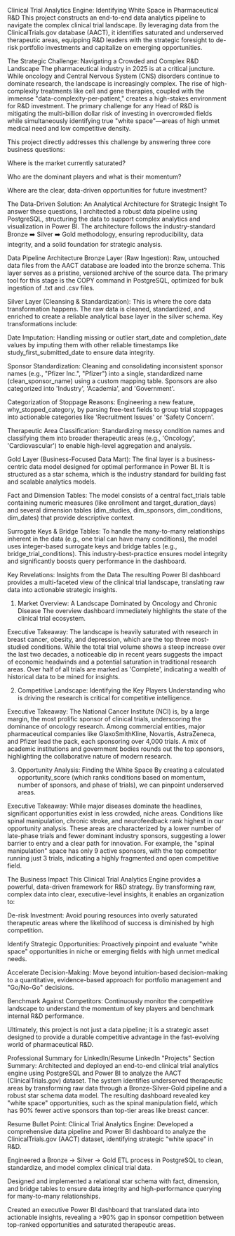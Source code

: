 Clinical Trial Analytics Engine: Identifying White Space in Pharmaceutical R&D
This project constructs an end-to-end data analytics pipeline to navigate the complex clinical trial landscape. By leveraging data from the ClinicalTrials.gov database (AACT), it identifies saturated and underserved therapeutic areas, equipping R&D leaders with the strategic foresight to de-risk portfolio investments and capitalize on emerging opportunities.

The Strategic Challenge: Navigating a Crowded and Complex R&D Landscape
The pharmaceutical industry in 2025 is at a critical juncture. While oncology and Central Nervous System (CNS) disorders continue to dominate research, the landscape is increasingly complex. The rise of high-complexity treatments like cell and gene therapies, coupled with the immense "data-complexity-per-patient," creates a high-stakes environment for R&D investment. The primary challenge for any Head of R&D is mitigating the multi-billion dollar risk of investing in overcrowded fields while simultaneously identifying true "white space"—areas of high unmet medical need and low competitive density.

This project directly addresses this challenge by answering three core business questions:

Where is the market currently saturated?

Who are the dominant players and what is their momentum?

Where are the clear, data-driven opportunities for future investment?

The Data-Driven Solution: An Analytical Architecture for Strategic Insight
To answer these questions, I architected a robust data pipeline using PostgreSQL, structuring the data to support complex analytics and visualization in Power BI. The architecture follows the industry-standard Bronze ➡️ Silver ➡️ Gold methodology, ensuring reproducibility, data integrity, and a solid foundation for strategic analysis.

Data Pipeline Architecture
Bronze Layer (Raw Ingestion): Raw, untouched data files from the AACT database are loaded into the bronze schema. This layer serves as a pristine, versioned archive of the source data. The primary tool for this stage is the COPY command in PostgreSQL, optimized for bulk ingestion of .txt and .csv files.

Silver Layer (Cleansing & Standardization): This is where the core data transformation happens. The raw data is cleaned, standardized, and enriched to create a reliable analytical base layer in the silver schema. Key transformations include:

Date Imputation: Handling missing or outlier start_date and completion_date values by imputing them with other reliable timestamps like study_first_submitted_date to ensure data integrity.

Sponsor Standardization: Cleaning and consolidating inconsistent sponsor names (e.g., "Pfizer Inc.", "Pfizer") into a single, standardized name (clean_sponsor_name) using a custom mapping table. Sponsors are also categorized into 'Industry', 'Academia', and 'Government'.

Categorization of Stoppage Reasons: Engineering a new feature, why_stopped_category, by parsing free-text fields to group trial stoppages into actionable categories like 'Recruitment Issues' or 'Safety Concern'.

Therapeutic Area Classification: Standardizing messy condition names and classifying them into broader therapeutic areas (e.g., 'Oncology', 'Cardiovascular') to enable high-level aggregation and analysis.

Gold Layer (Business-Focused Data Mart): The final layer is a business-centric data model designed for optimal performance in Power BI. It is structured as a star schema, which is the industry standard for building fast and scalable analytics models.

Fact and Dimension Tables: The model consists of a central fact_trials table containing numeric measures (like enrollment and target_duration_days) and several dimension tables (dim_studies, dim_sponsors, dim_conditions, dim_dates) that provide descriptive context.

Surrogate Keys & Bridge Tables: To handle the many-to-many relationships inherent in the data (e.g., one trial can have many conditions), the model uses integer-based surrogate keys and bridge tables (e.g., bridge_trial_conditions). This industry-best-practice ensures model integrity and significantly boosts query performance in the dashboard.

Key Revelations: Insights from the Data
The resulting Power BI dashboard provides a multi-faceted view of the clinical trial landscape, translating raw data into actionable strategic insights.

1. Market Overview: A Landscape Dominated by Oncology and Chronic Disease
The overview dashboard immediately highlights the state of the clinical trial ecosystem.

Executive Takeaway: The landscape is heavily saturated with research in breast cancer, obesity, and depression, which are the top three most-studied conditions. While the total trial volume shows a steep increase over the last two decades, a noticeable dip in recent years suggests the impact of economic headwinds and a potential saturation in traditional research areas. Over half of all trials are marked as 'Complete', indicating a wealth of historical data to be mined for insights.

2. Competitive Landscape: Identifying the Key Players
Understanding who is driving the research is critical for competitive intelligence.

Executive Takeaway: The National Cancer Institute (NCI) is, by a large margin, the most prolific sponsor of clinical trials, underscoring the dominance of oncology research. Among commercial entities, major pharmaceutical companies like GlaxoSmithKline, Novartis, AstraZeneca, and Pfizer lead the pack, each sponsoring over 4,000 trials. A mix of academic institutions and government bodies rounds out the top sponsors, highlighting the collaborative nature of modern research.

3. Opportunity Analysis: Finding the White Space
By creating a calculated opportunity_score (which ranks conditions based on momentum, number of sponsors, and phase of trials), we can pinpoint underserved areas.

Executive Takeaway: While major diseases dominate the headlines, significant opportunities exist in less crowded, niche areas. Conditions like spinal manipulation, chronic stroke, and neurofeedback rank highest in our opportunity analysis. These areas are characterized by a lower number of late-phase trials and fewer dominant industry sponsors, suggesting a lower barrier to entry and a clear path for innovation. For example, the "spinal manipulation" space has only 9 active sponsors, with the top competitor running just 3 trials, indicating a highly fragmented and open competitive field.

The Business Impact
This Clinical Trial Analytics Engine provides a powerful, data-driven framework for R&D strategy. By transforming raw, complex data into clear, executive-level insights, it enables an organization to:

De-risk Investment: Avoid pouring resources into overly saturated therapeutic areas where the likelihood of success is diminished by high competition.

Identify Strategic Opportunities: Proactively pinpoint and evaluate "white space" opportunities in niche or emerging fields with high unmet medical needs.

Accelerate Decision-Making: Move beyond intuition-based decision-making to a quantitative, evidence-based approach for portfolio management and "Go/No-Go" decisions.

Benchmark Against Competitors: Continuously monitor the competitive landscape to understand the momentum of key players and benchmark internal R&D performance.

Ultimately, this project is not just a data pipeline; it is a strategic asset designed to provide a durable competitive advantage in the fast-evolving world of pharmaceutical R&D.

Professional Summary for LinkedIn/Resume
LinkedIn "Projects" Section Summary:
Architected and deployed an end-to-end clinical trial analytics engine using PostgreSQL and Power BI to analyze the AACT (ClinicalTrials.gov) dataset. The system identifies underserved therapeutic areas by transforming raw data through a Bronze-Silver-Gold pipeline and a robust star schema data model. The resulting dashboard revealed key "white space" opportunities, such as the spinal manipulation field, which has 90% fewer active sponsors than top-tier areas like breast cancer.

Resume Bullet Point:
Clinical Trial Analytics Engine: Developed a comprehensive data pipeline and Power BI dashboard to analyze the ClinicalTrials.gov (AACT) dataset, identifying strategic "white space" in R&D.

Engineered a Bronze -> Silver -> Gold ETL process in PostgreSQL to clean, standardize, and model complex clinical trial data.

Designed and implemented a relational star schema with fact, dimension, and bridge tables to ensure data integrity and high-performance querying for many-to-many relationships.

Created an executive Power BI dashboard that translated data into actionable insights, revealing a >90% gap in sponsor competition between top-ranked opportunities and saturated therapeutic areas.
